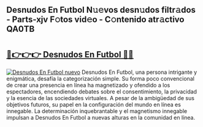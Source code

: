 ## Desnudos En Futbol N𝚞𝚎vos desn𝚞dos filtr𝚊dos - Parts-xjv F𝚘tos vid𝚎o - C𝚘ntenido atr𝚊ctivo QA0TB

# <h2><a href="http://mb6kbn9.tromn.icu/?c=Desnudos+En+Futbol">🔗👉👉👉 Desnudos En Futbol 🔗🔗</a></h2>

[![Desnudos En Futbol nuevo](https://i.imgur.com/pEAQMta.gif)](http://mb6kbn9.tromn.icu/?c=Desnudos+En+Futbol)
Desnudos En Futbol, una persona intrigante y enigmática, desafía la categorización simple. Su forma poco convencional de crear una presencia en línea ha magnetizado y ofendido a los espectadores, encendiendo debates sobre el consentimiento, la privacidad y la esencia de las sociedades virtuales. A pesar de la ambigüedad de sus objetivos futuros, su papel en la configuración del mundo en línea es innegable. La determinación inquebrantable y el magnetismo innegable impulsan a Desnudos En Futbol a nuevas alturas en la comunidad en línea.

